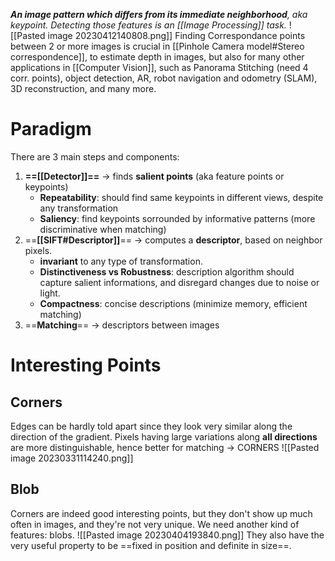 _**An image pattern which differs from its immediate neighborhood**, aka keypoint.
Detecting those features is an [[Image Processing]] task._
![[Pasted image 20230412140808.png]]
Finding Correspondance points between 2 or more images is crucial in [[Pinhole Camera model#Stereo correspondence]], to estimate depth in images, but also for many other applications in [[Computer Vision]], such as Panorama Stitching (need 4 corr. points), object detection, AR, robot navigation and odometry (SLAM), 3D reconstruction, and many more.

# Paradigm
There are 3 main steps and components:
1. **==[[Detector]]==** -> finds **salient points** (aka feature points or keypoints)
	- **Repeatability**: should find same keypoints in different views, despite any transformation
	- **Saliency**: find keypoints sorrounded by informative patterns (more discriminative when matching)
2. ==**[[SIFT#Descriptor]]**== -> computes a **descriptor**, based on neighbor pixels. 
	- **invariant** to any type of transformation. 
	- **Distinctiveness vs Robustness**: description algorithm should capture salient informations, and disregard changes due to noise or light.
	- **Compactness**: concise descriptions (minimize memory, efficient matching)
3. ==**Matching**== -> descriptors between images

# Interesting Points

## Corners
Edges can be hardly told apart since they look very similar along the direction of the gradient.
Pixels having large variations along **all directions** are more distinguishable, hence better for matching -> CORNERS
![[Pasted image 20230331114240.png]]
## Blob
Corners are indeed good interesting points, but they don't show up much often in images, and they're not very unique. We need another kind of features: blobs.
![[Pasted image 20230404193840.png]]
They also have the very useful property to be ==fixed in position and definite in size==.